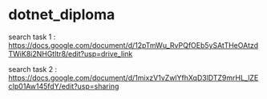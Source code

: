 # dotnet_diploma
search task 1 :  https://docs.google.com/document/d/12pTmWu_RvPQfOEb5ySAtTHeOAtzdTWiK8i2NHGtltr8/edit?usp=drive_link

search task 2 : https://docs.google.com/document/d/1mixzV1vZwlYfhXqD3lDTZ9mrHL_lZEcIp01Aw145fdY/edit?usp=sharing
